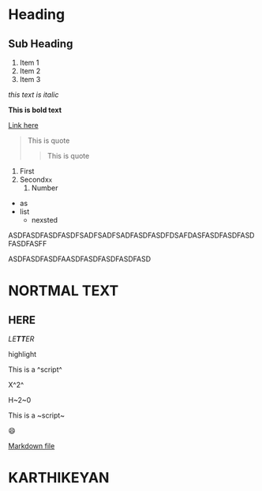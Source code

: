    # Heading


## Sub Heading
1. Item 1
2. Item 2
3. Item 3

*this text is italic*

**This is bold text**

[Link here](http://www.google.com)

> This is quote
>
> > This is quote
>

1. First
2. Secondx`x`
   1. Number

* as
* list
    * nexsted

ASDFASDFASDFASDFSADFSADFSADFASDFASDFDSAFDASFASDFASDFASDFASDFASFF




ASDFASDFASDFAASDFASDFASDFASDFASD

# NORTMAL TEXT  
## HERE

*LE**TT**ER*

<mak>highlight</mark>

This is a ^script^

X^2^

H~2~0

This is a ~script~

:smile:


[Markdown file](https://github.com/karthikmkrishnan1967/MarkdownFiles/blob/main/Firstfile.md)

# KARTHIKEYAN

